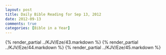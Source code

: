 ```yaml
---
layout: post
title: Daily Bible Reading for Sep 13, 2012
date: 2012-09-13
comments: true
categories: [Bible in a Year]
---
```

{% render_partial ../KJV/Eze/43.markdown %}
{% render_partial ../KJV/Eze/44.markdown %}
{% render_partial ../KJV/Eze/45.markdown %}
